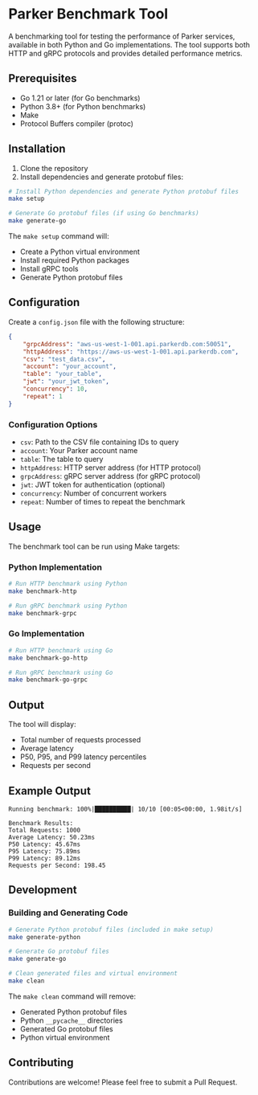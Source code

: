 # Parker Benchmark Tool

A benchmarking tool for testing the performance of Parker services, available in both Python and Go implementations. The tool supports both HTTP and gRPC protocols and provides detailed performance metrics.

## Prerequisites

- Go 1.21 or later (for Go benchmarks)
- Python 3.8+ (for Python benchmarks)
- Make
- Protocol Buffers compiler (protoc)

## Installation

1. Clone the repository
2. Install dependencies and generate protobuf files:
```bash
# Install Python dependencies and generate Python protobuf files
make setup

# Generate Go protobuf files (if using Go benchmarks)
make generate-go
```

The `make setup` command will:
- Create a Python virtual environment
- Install required Python packages
- Install gRPC tools
- Generate Python protobuf files

## Configuration

Create a `config.json` file with the following structure:

```json
{
    "grpcAddress": "aws-us-west-1-001.api.parkerdb.com:50051",
    "httpAddress": "https://aws-us-west-1-001.api.parkerdb.com",
    "csv": "test_data.csv",
    "account": "your_account",
    "table": "your_table",
    "jwt": "your_jwt_token",
    "concurrency": 10,
    "repeat": 1
}
```

### Configuration Options

- `csv`: Path to the CSV file containing IDs to query
- `account`: Your Parker account name
- `table`: The table to query
- `httpAddress`: HTTP server address (for HTTP protocol)
- `grpcAddress`: gRPC server address (for gRPC protocol)
- `jwt`: JWT token for authentication (optional)
- `concurrency`: Number of concurrent workers
- `repeat`: Number of times to repeat the benchmark

## Usage

The benchmark tool can be run using Make targets:

### Python Implementation

```bash
# Run HTTP benchmark using Python
make benchmark-http

# Run gRPC benchmark using Python
make benchmark-grpc
```

### Go Implementation

```bash
# Run HTTP benchmark using Go
make benchmark-go-http

# Run gRPC benchmark using Go
make benchmark-go-grpc
```

## Output

The tool will display:
- Total number of requests processed
- Average latency
- P50, P95, and P99 latency percentiles
- Requests per second

## Example Output

```
Running benchmark: 100%|██████████| 10/10 [00:05<00:00, 1.98it/s]

Benchmark Results:
Total Requests: 1000
Average Latency: 50.23ms
P50 Latency: 45.67ms
P95 Latency: 75.89ms
P99 Latency: 89.12ms
Requests per Second: 198.45
```

## Development

### Building and Generating Code

```bash
# Generate Python protobuf files (included in make setup)
make generate-python

# Generate Go protobuf files
make generate-go

# Clean generated files and virtual environment
make clean
```

The `make clean` command will remove:
- Generated Python protobuf files
- Python `__pycache__` directories
- Generated Go protobuf files
- Python virtual environment

## Contributing

Contributions are welcome! Please feel free to submit a Pull Request.
